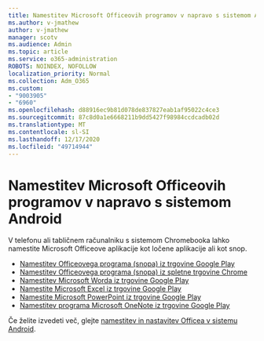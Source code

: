 ```yaml
---
title: Namestitev Microsoft Officeovih programov v napravo s sistemom Android
ms.author: v-jmathew
author: v-jmathew
manager: scotv
ms.audience: Admin
ms.topic: article
ms.service: o365-administration
ROBOTS: NOINDEX, NOFOLLOW
localization_priority: Normal
ms.collection: Adm_O365
ms.custom:
- "9003905"
- "6960"
ms.openlocfilehash: d88916ec9b81d078de837827eab1af95022c4ce3
ms.sourcegitcommit: 87c8d0a1e6668211b9dd5427f98984ccdcadb02d
ms.translationtype: MT
ms.contentlocale: sl-SI
ms.lasthandoff: 12/17/2020
ms.locfileid: "49714944"
---
```

# <a name="install-microsoft-office-apps-on-an-android-device"></a>Namestitev Microsoft Officeovih programov v napravo s sistemom Android

V telefonu ali tabličnem računalniku s sistemom Chromebooka lahko namestite Microsoft Officeove aplikacije kot ločene aplikacije ali kot snop.

- [Namestitev Officeovega programa (snopa) iz trgovine Google Play](https://go.microsoft.com/fwlink/?linkid=2137009)
- [Namestitev Officeovega programa (snopa) iz spletne trgovine Chrome](https://go.microsoft.com/fwlink/?linkid=2137212)
- [Namestitev Microsoft Worda iz trgovine Google Play](https://go.microsoft.com/fwlink/?linkid=2136994)
- [Namestite Microsoft Excel iz trgovine Google Play](https://go.microsoft.com/fwlink/?linkid=2137120)
- [Namestite Microsoft PowerPoint iz trgovine Google Play](https://go.microsoft.com/fwlink/?linkid=2137121)
- [Namestitev programa Microsoft OneNote iz trgovine Google Play](https://go.microsoft.com/fwlink/?linkid=2137211)

Če želite izvedeti več, glejte [namestitev in nastavitev Officea v sistemu Android](https://go.microsoft.com/fwlink/?linkid=2135287).
